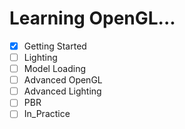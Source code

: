 # Learning OpenGL...

- [x] Getting Started
- [ ] Lighting
- [ ] Model Loading
- [ ] Advanced OpenGL
- [ ] Advanced Lighting
- [ ] PBR
- [ ] In_Practice